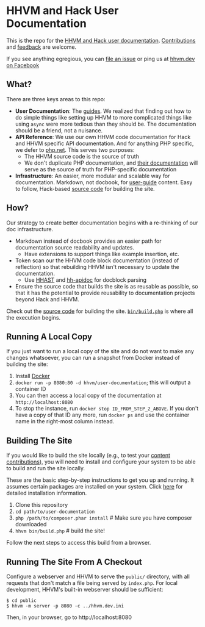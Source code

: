 # HHVM and Hack User Documentation

This is the repo for the [HHVM and Hack user documentation](http://docs.hhvm.com). [Contributions](CONTRIBUTING.md) and [feedback](https://github.com/hhvm/user-documentation/issues/new) are welcome.

If you see anything egregious, you can [file an issue](https://github.com/hhvm/user-documentation/issues/new) or ping us at [hhvm.dev on Facebook](https://www.facebook.com/groups/hhvm.dev/)

## What?

There are three keys areas to this repo:

* **User Documentation**: The [guides](https://github.com/hhvm/user-documentation/tree/master/guides). We realized that finding out how to do simple things like setting up HHVM to more complicated things like using `async` were more tedious than they should be. The documentation should be a friend, not a nuisance.
* **API Reference**: We use our own HHVM code documentation for Hack and HHVM specific API documentation. And for anything PHP specific, we defer to [php.net](http://php.net). This serves two purposes:
    - The HHVM source code is the source of truth
    - We don't duplicate PHP documentation, and [their documentation](http://php.net) will serve as the source of truth for PHP-specific documentation
* **Infrastructure**: An easier, more modular and scalable way for documentation. Markdown, not docbook, for [user-guide](https://github.com/hhvm/user-documentation/tree/master/guides) content. Easy to follow, Hack-based [source code](https://github.com/hhvm/user-documentation/tree/master/src) for building the site.

## How?

Our strategy to create better documentation begins with a re-thinking of our doc infrastructure.

* Markdown instead of docbook provides an easier path for documentation source readability and updates.
    - Have extensions to support things like example insertion, etc.
* Token scan our the HHVM code block documentation (instead of reflection) so that rebuilding HHVM isn't necessary to update the documentation.
  - Use [HHAST](https://github.com/hhvm/hhast) and [hh-apidoc](https://github.com/hhvm/hh-apidoc) for docblock parsing
* Ensure the source code that builds the site is as reusable as possible, so that it has the potential to provide reusability to documentation projects beyond Hack and HHVM.

Check out the [source code](https://github.com/hhvm/user-documentation/tree/master/src) for building the site. [`bin/build.php`](https://github.com/hhvm/user-documentation/blob/master/bin/build.php) is where all the execution begins.

## Running A Local Copy

If you just want to run a local copy of the site and do not want to make
any changes whatsoever, you can run a snapshot from Docker instead of
building the site:

1. Install [Docker](https://docs.docker.com/engine/installation/)
2. `docker run -p 8080:80 -d hhvm/user-documentation`; this will output a
   container ID
3. You can then access a local copy of the documentation at
   `http://localhost:8080`
4. To stop the instance, run `docker stop ID_FROM_STEP_2_ABOVE`. If you don't
   have a copy of that ID any more, run `docker ps` and use the container name
   in the right-most column instead.

## Building The Site

If you would like to build the site locally (e.g., to test your [content contributions](CONTRIBUTING.md)), you will need to install and configure your system to be able to build and run the site locally.

These are the basic step-by-step instructions to get you up and running. It assumes certain packages are installed on your system. Click [here](installation-detailed.md) for detailed installation information.

1. Clone this repository
1. `cd path/to/user-documentation`
1. `php /path/to/composer.phar install` # Make sure you have composer downloaded
1. `hhvm bin/build.php` # build the site!

Follow the next steps to access this build from a browser.

## Running The Site From A Checkout

Configure a webserver and HHVM to serve the `public/` directory, with all
requests that don't match a file being served by `index.php`. For local
development, HHVM's built-in webserver should be sufficient:

```
$ cd public
$ hhvm -m server -p 8080 -c ../hhvm.dev.ini
```

Then, in your browser, go to http://localhost:8080
